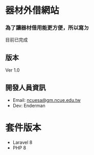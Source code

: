 # 器材外借網站

### 為了讓器材借用能更方便，所以寫ㄉ

目前已完成

## 版本
Ver 1.0

## 開發人員資訊
- Email:  ncuesa@gm.ncue.edu.tw
- Dev:    Enderman

# 套件版本
- Laravel 8
- PHP 8
